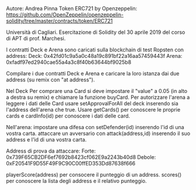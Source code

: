 Autore: Andrea Pinna
Token ERC721 by Openzeppelin:  https://github.com/OpenZeppelin/openzeppelin-solidity/tree/master/contracts/token/ERC721

Università di Cagliari.
Esercitazione di Solidity del 30 aprile 2019 del corso di APT di prof. Marchesi.


I contratti Deck e Arena sono caricati sulla blockchain di test Ropsten con address:
Deck: 0x42fd01c9a5a0c48a19c891bf22a16aa57459443f
Arena: 0xfadf97ed2940cae55a4a3c8f40b63644bf9025b8

Compilare i due contratti Deck e Arena e caricare la loro istanza dai due address (su remix con "at address").

Nel Deck
Per comprare una Card si deve impostare il "value" a 0.05 (in alto a destra su remix) e chiamare la funzione buyCard.
Per autorizzare l'arena a leggere i dati delle Card usare setApprovalForAll del deck inserendo sia l'address dell'arena che true.
Usare getCards() per conoscere le proprie cards e cardInfo(id) per conoscere i dati delle card.

Nell'arena:
impostare una difesa con setDefender(id) inserendo l'id di una vostra carta.
attaccare un avversario con attack(address,id) inserendo il suo address e l'id di una vostra carta.

Address di prova da attaccare:
Forte: 0x739F65CB2DF6ef7692b8423cf062E9a2243b40d8
Debole: 0xF20541F9D55F49F9C90C00ffED353Dd87638f666

playerScore(address) per consocere il punteggio di un address.
scores() per conoscere la lista degli address e il relativo punteggio.
